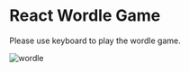 # React Wordle Game

Please use keyboard to play the wordle game.

![wordle](https://user-images.githubusercontent.com/35068498/177921416-ea3f2ea2-ae82-4489-a44c-fc970ca3327f.png)
